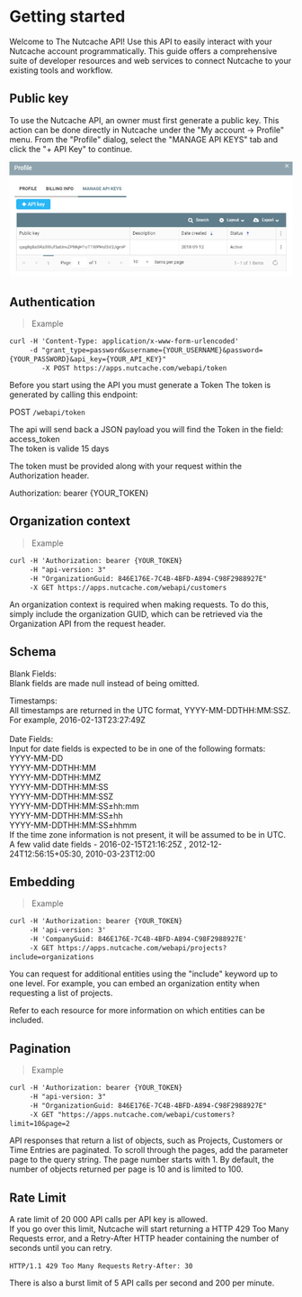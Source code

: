 # Getting started

Welcome to The Nutcache API! Use this API to easily interact with your Nutcache account programmatically. This guide offers a comprehensive suite of developer resources and web services to connect Nutcache to your existing tools and workflow.

## Public key

To use the Nutcache API, an owner must first generate a public key. This action can be done directly in Nutcache under the "My account -> Profile" menu. From the "Profile" dialog, select the "MANAGE API KEYS" tab and click the "+ API Key" to continue.

![Manage API Keys](/images/manageapikeys.png)

## Authentication
>Example

```shell
curl -H 'Content-Type: application/x-www-form-urlencoded'
	 -d "grant_type=password&username={YOUR_USERNAME}&password={YOUR_PASSWORD}&api_key={YOUR_API_KEY}"
		-X POST https://apps.nutcache.com/webapi/token
```

Before you start using the API you must generate a Token
The token is generated by calling this endpoint:

<span class="http-method http-get">POST</span> `/webapi/token`


<aside class="notice">
  The api will send back a JSON payload you will find the Token in the field: access_token
</aside> 

<aside class="notice">
  The token is valide 15 days
</aside> 

The token must be provided along with your request within the Authorization header.

Authorization: bearer {YOUR_TOKEN}

## Organization context

>Example

```shell
curl -H 'Authorization: bearer {YOUR_TOKEN} 
	 -H "api-version: 3" 
	 -H "OrganizationGuid: 846E176E-7C4B-4BFD-A894-C98F2988927E"
	 -X GET https://apps.nutcache.com/webapi/customers
```

An organization context is required when making requests. To do this, simply include the organization GUID, which can be retrieved via the Organization API from the request header.

## Schema

Blank Fields: </br>
Blank fields are made null instead of being omitted.

Timestamps: </br>
All timestamps are returned in the UTC format, YYYY-MM-DDTHH:MM:SSZ. For example, 2016-02-13T23:27:49Z </br>
</br>
Date Fields: </br>
Input for date fields is expected to be in one of the following formats: </br>
YYYY-MM-DD  </br>
YYYY-MM-DDTHH:MM  </br>
YYYY-MM-DDTHH:MMZ  </br>
YYYY-MM-DDTHH:MM:SS  </br>
YYYY-MM-DDTHH:MM:SSZ  </br>
YYYY-MM-DDTHH:MM:SS±hh:mm  </br>
YYYY-MM-DDTHH:MM:SS±hh  </br>
YYYY-MM-DDTHH:MM:SS±hhmm  </br>
If the time zone information is not present, it will be assumed to be in UTC. </br>
A few valid date fields - 2016-02-15T21:16:25Z , 2012-12-24T12:56:15+05:30, 2010-03-23T12:00

## Embedding

>Example

```shell
curl -H 'Authorization: bearer {YOUR_TOKEN} 
	 -H 'api-version: 3' 
	 -H 'CompanyGuid: 846E176E-7C4B-4BFD-A894-C98F2988927E' 
	 -X GET https://apps.nutcache.com/webapi/projects?include=organizations
```

You can request for additional entities using the "include" keyword up to one level. For example, you can embed an organization entity when requesting a list of projects.

<aside class="notice">
	Refer to each resource for more information on which entities can be included.
</aside>

## Pagination

>Example

```shell
curl -H 'Authorization: bearer {YOUR_TOKEN}  
	 -H "api-version: 3" 
	 -H "OrganizationGuid: 846E176E-7C4B-4BFD-A894-C98F2988927E" 
	 -X GET "https://apps.nutcache.com/webapi/customers?limit=10&page=2
```

API responses that return a list of objects, such as Projects, Customers or Time Entries are paginated. To scroll through the pages, add the parameter page to the query string. The page number starts with 1. By default, the number of objects returned per page is 10 and is limited to 100.

## Rate Limit

A rate limit of 20 000 API calls per API key is allowed.</br>
If you go over this limit, Nutcache will start returning a HTTP 429 Too Many Requests error, and a Retry-After HTTP header containing the number of seconds until you can retry.

`HTTP/1.1 429 Too Many Requests`
`Retry-After: 30`

<aside class="warning">
	There is also a burst limit of 5 API calls per second and 200 per minute.
</aside>
